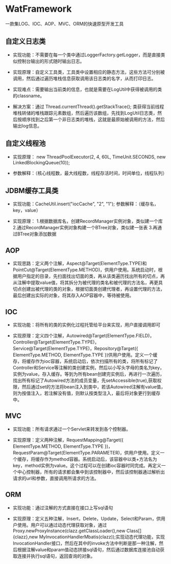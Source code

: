 # WatFramework
一款集LOG、IOC、AOP、MVC、ORM的快速原型开发工具
## 自定义日志类
- 实现功能：不需要在每一个类中通过LoggerFactory.getLogger，而是直接类似控制台输出的形式随时输出日志。

- 实现原理：自定义工具类，工具类中设置相应的静态方法，这些方法可分别被调用，然后通过遍历堆栈信息获取调用该日志类的名字，从而打印日志。

- 实现难点：需要输出当前类的信息，也就是需要在LogUtil中获得被调用的类的classname。

- 解决方案：通过	Thread.currentThread().getStackTrace(); 类获得当前线程堆栈转储的堆栈跟踪元素数组，然后遍历该数组，先找到LogUtil日志类，然后按顺序找到之后第一个非日志类的堆栈，这就是最原始被调用的方法，然后输出log信息。

## 自定义线程池

- 实现原理：
new ThreadPoolExecutor(2, 4, 60L, TimeUnit.SECONDS, new LinkedBlockingQueue<Runnable>(10));
  
- 参数解释：（核心线程数，最大线程数，线程存活时间，时间单位，线程队列）

## JDBM缓存工具类

- 实现功能：CacheUtil.insert("iocCache", "2", "1");
参数解释：（缓存名，key，value）

- 实现原理：
1.根据数据库名，创建RecordManager实例对象，类似建一个库
2.通过RecordManager实例对象构建一个BTree对象，类似建一张表
3.再通过BTree对象添加数据

## AOP
- 实现思路：定义两个注解，Aspect@Target(ElementType.TYPE)和PointCut@Target(ElementType.METHOD)，供用户使用。系统启动时，根据用户指定的目录，先扫面找出切面的类，再从该类遍历找出所有的切点，再从注解中提取value值，将其拆分为被代理的类名和被代理的方法名，再更具切点创建出被代理的类的对象，根据切面类创建代理者，再设置代理的方法，最后创建出实际的对象，将其存入AOP容器中，等待被使用。

## IOC

- 实现功能：将所有的类的实例化过程托管给平台来实现，用户直接调用即可

- 实现原理：定义四个注解，Autowired@Target(ElementType.FIELD)，Controller@Target(ElementType.TYPE)，Service@Target(ElementType.TYPE)，Repository@Target({ ElementType.METHOD, ElementType.TYPE })供用户使用。定义一个缓存，将缓存作为ioc容器，系统启动后，依次扫描所有的类，将所有标记了Controller和Service等注解的类创建实例，然后以小写头字母的类名为key，实例为value，存入缓存。等到为所有bean创建完实例后，再进行一次遍历，找出所有标记了Autowired方法的成员变量，先setAccessible(true),获取权限，然后通过set的方法将bean注入到类中，若该Autowired注解有value值，则为按值注入，若注解没有值，则默认按类型注入，最后将对象更行到缓存中。

## MVC

- 实现功能：所有请求通过一个Servlet来转发到各个控制器。

- 实现原理：定义两种注解，RequestMapping@Target({ ElementType.METHOD, ElementType.TYPE })，RequestParam@Target(ElementType.PARAMETER)，供用户使用。定义一个缓存，将缓存作为method容器。系统启动后，该容器中以类+方法名为key，method实例为value。这个过程可以在创建ioc容器时同完成。再定义一个中心控制器，所有的请求都会集中到该控制器中，然后该控制器通过解析出请求的url和参数，直接调用所请求的方法。

## ORM

- 实现功能：通过注解的方式直接在接口上写sql语句

- 实现原理：定义五种注解，Insert，Delete，Update，Select和Param，供用户使用。用户可以通过动态代理获取对象，通过Proxy.newProxyInstance(clazz.getClassLoader(),new Class[]{clazz},new MyInvocationHandlerMbatis(clazz));实现动态代理功能，实现InvocationHandler接口，然后在其中的invoke方法中判断是那一种注解，然后根据注解value和param值动态拼接sql语句，然后通过数据库连接池自动获取连接并执行sql语句，返回查询的对象。
